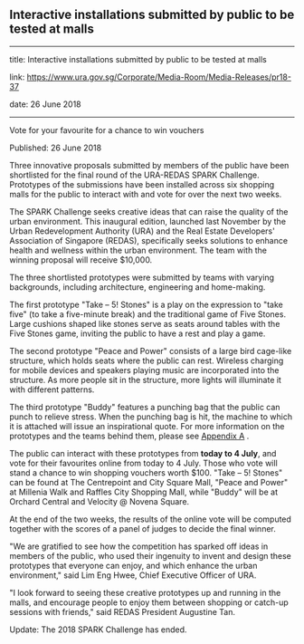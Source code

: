## Interactive installations submitted by public to be tested at malls

---

title: Interactive installations submitted by public to be tested at malls

link: https://www.ura.gov.sg/Corporate/Media-Room/Media-Releases/pr18-37

date: 26 June 2018

---

Vote for your favourite for a chance to win vouchers

Published: 26 June 2018

Three innovative proposals submitted by members of the public have been shortlisted for the final round of the URA-REDAS SPARK Challenge. Prototypes of the submissions have been installed across six shopping malls for the public to interact with and vote for over the next two weeks.

The SPARK Challenge seeks creative ideas that can raise the quality of the urban environment. This inaugural edition, launched last November by the Urban Redevelopment Authority (URA) and the Real Estate Developers' Association of Singapore (REDAS), specifically seeks solutions to enhance health and wellness within the urban environment. The team with the winning proposal will receive $10,000.

The three shortlisted prototypes were submitted by teams with varying backgrounds, including architecture, engineering and home-making.

The first prototype "Take – 5! Stones" is a play on the expression to "take five" (to take a five-minute break) and the traditional game of Five Stones. Large cushions shaped like stones serve as seats around tables with the Five Stones game, inviting the public to have a rest and play a game.

The second prototype "Peace and Power" consists of a large bird cage-like structure, which holds seats where the public can rest. Wireless charging for mobile devices and speakers playing music are incorporated into the structure. As more people sit in the structure, more lights will illuminate it with different patterns.

The third prototype "Buddy" features a punching bag that the public can punch to relieve stress. When the punching bag is hit, the machine to which it is attached will issue an inspirational quote. For more information on the prototypes and the teams behind them, please see [Appendix A](https://www.ura.gov.sg/-/media/Corporate/Media-Room/2018/Jul/pr18-37a(2).pdf) .

The public can interact with these prototypes from **today to 4 July**, and vote for their favourites online from today to 4 July. Those who vote will stand a chance to win shopping vouchers worth $100. "Take – 5! Stones" can be found at The Centrepoint and City Square Mall, "Peace and Power" at Millenia Walk and Raffles City Shopping Mall, while "Buddy" will be at Orchard Central and Velocity @ Novena Square.

At the end of the two weeks, the results of the online vote will be computed together with the scores of a panel of judges to decide the final winner.

"We are gratified to see how the competition has sparked off ideas in members of the public, who used their ingenuity to invent and design these prototypes that everyone can enjoy, and which enhance the urban environment," said Lim Eng Hwee, Chief Executive Officer of URA.

"I look forward to seeing these creative prototypes up and running in the malls, and encourage people to enjoy them between shopping or catch-up sessions with friends," said REDAS President Augustine Tan.

Update: The 2018 SPARK Challenge has ended.
